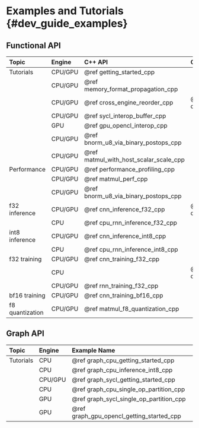 Examples and Tutorials {#dev_guide_examples}
============================================

Functional API
--------------

| Topic           | Engine  | C++ API                                | C API                       |
|:----------------|:--------|:---------------------------------------|:----------------------------|
| Tutorials       | CPU/GPU | @ref getting_started_cpp               |                             |
|                 | CPU/GPU | @ref memory_format_propagation_cpp     |                             |
|                 | CPU/GPU | @ref cross_engine_reorder_cpp          | @ref cross_engine_reorder_c |
|                 | CPU/GPU | @ref sycl_interop_buffer_cpp           |                             |
|                 | GPU     | @ref gpu_opencl_interop_cpp            |                             |
|                 | CPU/GPU | @ref bnorm_u8_via_binary_postops_cpp   |                             |
|                 | CPU/GPU | @ref matmul_with_host_scalar_scale_cpp |                             |
| Performance     | CPU/GPU | @ref performance_profiling_cpp         |                             |
|                 | CPU/GPU | @ref matmul_perf_cpp                   |                             |
|                 | CPU/GPU | @ref bnorm_u8_via_binary_postops_cpp   |                             |
| f32 inference   | CPU/GPU | @ref cnn_inference_f32_cpp             | @ref cnn_inference_f32_c    |
|                 | CPU     | @ref cpu_rnn_inference_f32_cpp         |                             |
| int8 inference  | CPU/GPU | @ref cnn_inference_int8_cpp            |                             |
|                 | CPU     | @ref cpu_rnn_inference_int8_cpp        |                             |
| f32 training    | CPU/GPU | @ref cnn_training_f32_cpp              |                             |
|                 | CPU     |                                        | @ref cpu_cnn_training_f32_c |
|                 | CPU/GPU | @ref rnn_training_f32_cpp              |                             |
| bf16 training   | CPU/GPU | @ref cnn_training_bf16_cpp             |                             |
| f8 quantization | CPU/GPU | @ref matmul_f8_quantization_cpp        |                             |

Graph API
---------

| Topic          | Engine  | Example Name                              |
|:---------------|:--------|:------------------------------------------|
| Tutorials      | CPU     | @ref graph_cpu_getting_started_cpp        |
|                | CPU     | @ref graph_cpu_inference_int8_cpp         |
|                | CPU/GPU | @ref graph_sycl_getting_started_cpp       |
|                | CPU     | @ref graph_cpu_single_op_partition_cpp    |
|                | GPU     | @ref graph_sycl_single_op_partition_cpp   |
|                | GPU     | @ref graph_gpu_opencl_getting_started_cpp |
